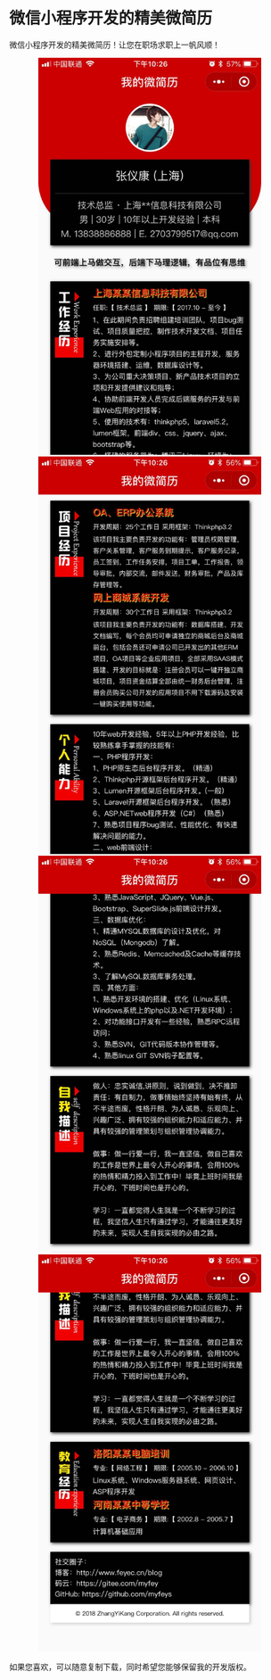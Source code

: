 # 微信小程序开发的精美微简历
微信小程序开发的精美微简历！让您在职场求职上一帆风顺！

<p style="margin:auto; text-align:center">
	<img src="imgs/1.jpg" width="400" />
	<img src="imgs/2.jpg" width="400" />
	<img src="imgs/3.jpg" width="400" />
	<img src="imgs/4.jpg" width="400" />
</p>

如果您喜欢，可以随意复制下载，同时希望您能够保留我的开发版权。

